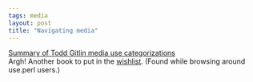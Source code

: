 ```yaml
---
tags: media
layout: post
title: "Navigating media"
---
```




<a href="http://omor.com/b/archives/00000178.html">Summary of Todd Gitlin media use categorizations</a><br>
Argh! Another book to put in the <a href="/wishlist.html">wishlist</a>. (Found while browsing around use.perl users.)


